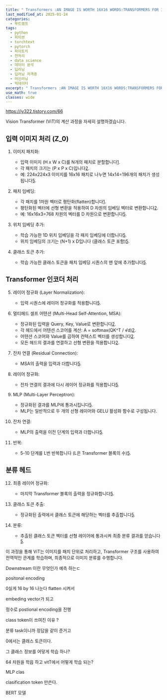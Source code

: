 ```yaml
---
title: " Transformers :AN IMAGE IS WORTH 16X16 WORDS:TRANSFORMERS FOR IMAGE RECOGNITION AT SCALE 논문 분석"
last_modified_at: 2025-01-24
categories:
  - 부트캠프
tags:
  - python
  - 파이썬
  - torchtext
  - pytorch
  - 파이토치
  - 전처리
  - data science
  - 데이터 분석
  - 딥러닝
  - 딥러닝 자격증
  - 머신러닝
  - 빅데이터
excerpt: " Transformers :AN IMAGE IS WORTH 16X16 WORDS:TRANSFORMERS FOR IMAGE RECOGNITION AT SCALE 논문 분석 정리"
use_math: true
classes: wide
---
```



<https://iy322.tistory.com/66>

Vision Transformer (ViT)의 계산 과정을 자세히 설명하겠습니다.

## 입력 이미지 처리 (Z_0)

1. 이미지 패치화:

    - 입력 이미지 (H x W x C)를 N개의 패치로 분할합니다[1](https://hyundoil.tistory.com/334).
    - 각 패치의 크기는 (P x P x C)입니다[2](https://devocean.sk.com/blog/techBoardDetail.do?ID=166868&boardType=techBlog).
    - 예: 224x224x3 이미지를 16x16 패치로 나누면 14x14=196개의 패치가 생성됩니다[5](https://velog.io/@leehyuna/Vision-TransformerViT).

2. 패치 임베딩:

    - 각 패치를 1차원 벡터로 평탄화(flatten)합니다[1](https://hyundoil.tistory.com/334).
    - 평탄화된 벡터에 선형 변환을 적용하여 D 차원의 임베딩 벡터로 변환합니다[2](https://devocean.sk.com/blog/techBoardDetail.do?ID=166868&boardType=techBlog).
    - 예: 16x16x3=768 차원의 벡터를 D 차원으로 변환합니다[5](https://velog.io/@leehyuna/Vision-TransformerViT).

3. 위치 임베딩 추가:

    - 학습 가능한 1D 위치 임베딩을 각 패치 임베딩에 더합니다[5](https://velog.io/@leehyuna/Vision-TransformerViT).
    - 위치 임베딩의 크기는 (N+1) x D입니다 (클래스 토큰 포함)[5](https://velog.io/@leehyuna/Vision-TransformerViT).

4. 클래스 토큰 추가:

    - 학습 가능한 클래스 토큰을 패치 임베딩 시퀀스의 맨 앞에 추가합니다[5](https://velog.io/@leehyuna/Vision-TransformerViT).

## Transformer 인코더 처리

5. 레이어 정규화 (Layer Normalization):

    - 입력 시퀀스에 레이어 정규화를 적용합니다[5](https://velog.io/@leehyuna/Vision-TransformerViT).

6. 멀티헤드 셀프 어텐션 (Multi-Head Self-Attention, MSA):

    - 정규화된 입력을 Query, Key, Value로 변환합니다[2](https://devocean.sk.com/blog/techBoardDetail.do?ID=166868&boardType=techBlog).
    - 각 헤드에서 어텐션 스코어를 계산: A = softmax(QK^T / √d)[2](https://devocean.sk.com/blog/techBoardDetail.do?ID=166868&boardType=techBlog).
    - 어텐션 스코어와 Value를 곱하여 컨텍스트 벡터를 생성합니다[2](https://devocean.sk.com/blog/techBoardDetail.do?ID=166868&boardType=techBlog).
    - 모든 헤드의 결과를 연결하고 선형 변환을 적용합니다[2](https://devocean.sk.com/blog/techBoardDetail.do?ID=166868&boardType=techBlog).

7. 잔차 연결 (Residual Connection):

    - MSA의 출력을 입력과 더합니다[5](https://velog.io/@leehyuna/Vision-TransformerViT).

8. 레이어 정규화:

    - 잔차 연결의 결과에 다시 레이어 정규화를 적용합니다[5](https://velog.io/@leehyuna/Vision-TransformerViT).

9. MLP (Multi-Layer Perceptron):

    - 정규화된 결과를 MLP에 통과시킵니다[5](https://velog.io/@leehyuna/Vision-TransformerViT).
    - MLP는 일반적으로 두 개의 선형 레이어와 GELU 활성화 함수로 구성됩니다.

10. 잔차 연결:

    - MLP의 출력을 이전 단계의 입력과 더합니다[5](https://velog.io/@leehyuna/Vision-TransformerViT).

11. 반복:

    - 5-10 단계를 L번 반복합니다 (L은 Transformer 블록의 수)[5](https://velog.io/@leehyuna/Vision-TransformerViT).

## 분류 헤드

12. 최종 레이어 정규화:

    - 마지막 Transformer 블록의 출력을 정규화합니다[5](https://velog.io/@leehyuna/Vision-TransformerViT).

13. 클래스 토큰 추출:

    - 정규화된 출력에서 클래스 토큰에 해당하는 벡터를 추출합니다[5](https://velog.io/@leehyuna/Vision-TransformerViT).

14. 분류:

    - 추출된 클래스 토큰 벡터를 선형 레이어에 통과시켜 최종 분류 결과를 얻습니다[5](https://velog.io/@leehyuna/Vision-TransformerViT).

이 과정을 통해 ViT는 이미지를 패치 단위로 처리하고, Transformer 구조를 사용하여 전역적인 관계를 학습하며, 최종적으로 이미지 분류를 수행합니다.

Downstream 이란 무엇인가 예측 하는ㄷ

positonal encoding

0실게 16 by 16 나눈다 flatten 시켜서

embeding vector가 되고

정수로 postional encoding을 진행

class token이 쓰여진 이유 ?

분류 task이니까 정답을 같이 준거고

0에서는 클래스 토큰이다.

그 클래스 정보를 어덯게 학습 하나?

64 차원을 학읍 하고 vitT에서 어떻게 학습 되는?

MLP clas

clasification token 만쓴다.

BERT 모델
